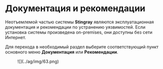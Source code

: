 # Документация и рекомендации

Неотъемлемой частью системы **Stingray** являются эксплуатационная документация и рекомендации по устранению уязвимостей. Если установка системы произведена on-premises, они доступны без сети Интернет.

Для перехода в необходимый раздел выберите соответствующий пункт основного меню **Документация** или **Рекомендации**.

<figure markdown>![](../ag/img/63.png)</figure>